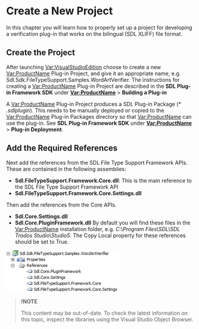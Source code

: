 Create a New Project
==

In this chapter you will learn how to properly set up a project for developing a verification plug-in that works on the bilingual (SDL XLIFF) file format.

Create the Project
--

After launching <Var:VisualStudioEdition> choose to create a new <Var:ProductName> Plug-in Project, and give it an appropriate name, e.g. Sdl.Sdk.FileTypeSupport.Samples.WordArtVerifier. The instructions for creating a <Var:ProductName> Plug-in Project are described in the **SDL Plug-in Framework SDK** under **<Var:ProductName>** > **Building a Plug-in**

A <Var:ProductName> Plug-in Project produces a SDL Plug-in Package (* *.sdlplugin*). This needs to be manually deployed or copied to the <Var:ProductName> Plug-in Packages directory so that <Var:ProductName> can use the plug-in. See **SDL Plug-in Framework SDK** under **<Var:ProductName>** > **Plug-in Deployment**.

Add the Required References
--

Next add the references from the SDL File Type Support Framework APIs. These are contained in the following assemblies:

* **Sdl.FileTypeSupport.Framework.Core.dll**: This is the main reference to the SDL File Type Support Framework API
* **Sdl.FileTypeSupport.Framework.Core.Settings.dll**

Then add the references from the Core APIs.
* **Sdl.Core.Settings.dll**
* **Sdl.Core.PluginFramework.dll**
By default you will find these files in the <Var:ProductName> installation folder, e.g. *C:\Program Files\SDL\SDL Trados Studio\Studio5*. The Copy Local property for these references should be set to True.

![BilingualVerifierReferences](images/BilingualVerifierReferences.jpg)

>**!NOTE**
>
> This content may be out-of-date. To check the latest information on this topic, inspect the libraries using the Visual Studio Object Browser.